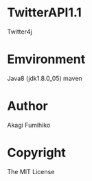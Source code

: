 # TwitterAPI1.1
Twitter4j
# Emvironment
Java8 (jdk1.8.0_05)
maven

# Author
Akagi Fumihiko

# Copyright
The MIT License
